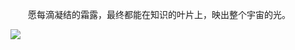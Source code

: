 　　愿每滴凝结的霜露，最终都能在知识的叶片上，映出整个宇宙的光。

<img src="https://cdn-ak.f.st-hatena.com/images/fotolife/f/fox6/20250515/20250515102242.jpg">
